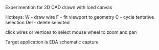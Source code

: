 Experimention for 2D CAD drawn with Iced canvas

Hotkeys: 
W - draw wire
F - fit viewport to geometry
C - cycle tentative selection
Del - delete selected

click wires or vertices to select
mouse wheel to zoom and pan

Target application is EDA schematic capture

